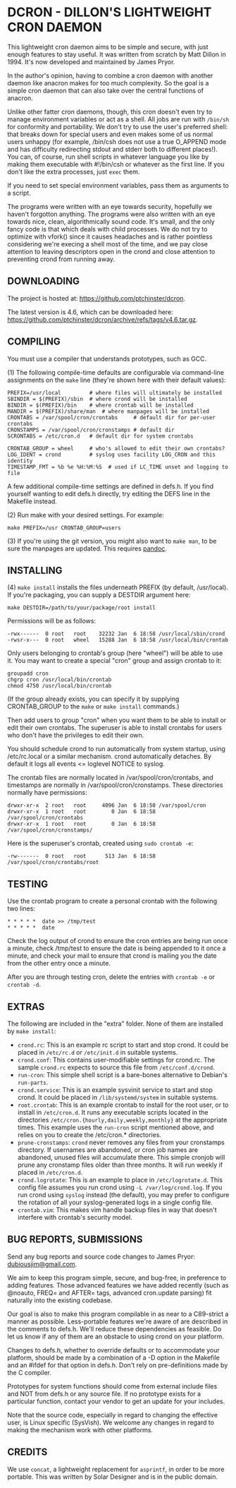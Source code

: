 DCRON - DILLON'S LIGHTWEIGHT CRON DAEMON
========================================

This lightweight cron daemon aims to be simple and secure, with just enough
features to stay useful. It was written from scratch by Matt Dillon in 1994.
It's now developed and maintained by James Pryor.

In the author's opinion, having to combine a cron daemon with another daemon
like anacron makes for too much complexity. So the goal is a simple cron daemon
that can also take over the central functions of anacron.

Unlike other fatter cron daemons, though, this cron doesn't even try to manage
environment variables or act as a shell. All jobs are run with `/bin/sh` for
conformity and portability. We don't try to use the user's preferred shell:
that breaks down for special users and even makes some of us normal users
unhappy (for example, /bin/csh does not use a true O_APPEND mode and has
difficulty redirecting stdout and stderr both to different places!). You can,
of course, run shell scripts in whatever language you like by making them
executable with #!/bin/csh or whatever as the first line. If you don't like
the extra processes, just `exec` them.

If you need to set special environment variables, pass them as arguments to a
script.

The programs were written with an eye towards security, hopefully we haven't
forgotton anything. The programs were also written with an eye towards nice,
clean, algorithmically sound code. It's small, and the only fancy code is that
which deals with child processes. We do not try to optimize with vfork() since
it causes headaches and is rather pointless considering we're execing a shell
most of the time, and we pay close attention to leaving descriptors open in the
crond and close attention to preventing crond from running away.


DOWNLOADING
-----------

The project is hosted at: <https://github.com/ptchinster/dcron>.

The latest version is 4.6, which can be downloaded here:
<https://github.com/ptchinster/dcron/archive/refs/tags/v4.6.tar.gz>.


COMPILING
---------

You must use a compiler that understands prototypes, such as GCC.

(1) The following compile-time defaults are configurable via
command-line assignments on the `make` line (they're shown here with
their default values):

	PREFIX=/usr/local         # where files will ultimately be installed
	SBINDIR = $(PREFIX)/sbin  # where crond will be installed
	BINDIR = $(PREFIX)/bin    # where crontab will be installed
	MANDIR = $(PREFIX)/share/man  # where manpages will be installed
	CRONTABS = /var/spool/cron/crontabs     # default dir for per-user crontabs
	CRONSTAMPS = /var/spool/cron/cronstamps # default dir
	SCRONTABS = /etc/cron.d   # default dir for system crontabs

	CRONTAB_GROUP = wheel     # who's allowed to edit their own crontabs?
	LOG_IDENT = crond         # syslog uses facility LOG_CRON and this identity
	TIMESTAMP_FMT = %b %e %H:%M:%S  # used if LC_TIME unset and logging to file

A few additional compile-time settings are defined in defs.h. If you find yourself
wanting to edit defs.h directly, try editing the DEFS line in the Makefile instead.

(2) Run make with your desired settings. For example:

	make PREFIX=/usr CRONTAB_GROUP=users

(3) If you're using the git version, you might also want to `make man`,
to be sure the manpages are updated. This requires 
[pandoc](http://johnmacfarlane.net/pandoc/).


INSTALLING
----------

(4) `make install` installs the files underneath PREFIX (by default, /usr/local).
If you're packaging, you can supply a DESTDIR argument here:

	make DESTDIR=/path/to/your/package/root install

Permissions will be as follows:

	-rwx------  0 root   root    32232 Jan  6 18:58 /usr/local/sbin/crond
	-rwsr-x---  0 root   wheel   15288 Jan  6 18:58 /usr/local/bin/crontab

Only users belonging to crontab's group (here "wheel") will be able to use it.
You may want to create a special "cron" group and assign crontab to it:

	groupadd cron
	chgrp cron /usr/local/bin/crontab
	chmod 4750 /usr/local/bin/crontab

(If the group already exists, you can specify it by supplying CRONTAB_GROUP
to the `make` or `make install` commands.)

Then add users to group "cron" when you want them to be able to install
or edit their own crontabs. The superuser is able to install crontabs for users
who don't have the privileges to edit their own.

You should schedule crond to run automatically from system startup, using
/etc/rc.local or a similar mechanism. crond automatically detaches. By default
it logs all events <= loglevel NOTICE to syslog.

The crontab files are normally located in /var/spool/cron/crontabs, and timestamps
are normally in /var/spool/cron/cronstamps. These directories normally have permissions:

	drwxr-xr-x  2 root   root     4096 Jan  6 18:50 /var/spool/cron
	drwxr-xr-x  1 root   root        0 Jan  6 18:58 /var/spool/cron/crontabs
	drwxr-xr-x  1 root   root        0 Jan  6 18:58 /var/spool/cron/cronstamps/

Here is the superuser's crontab, created using `sudo crontab -e`:

	-rw-------  0 root   root      513 Jan  6 18:58 /var/spool/cron/crontabs/root

TESTING
-------

Use the crontab program to create a personal crontab with the following
two lines:

	* * * * *  date >> /tmp/test
	* * * * *  date

Check the log output of crond to ensure the cron entries are being
run once a minute, check /tmp/test to ensure the date is being
appended to it once a minute, and check your mail to ensure that crond
is mailing you the date from the other entry once a minute.

After you are through testing cron, delete the entries with `crontab -e`
or `crontab -d`.

EXTRAS
------

The following are included in the "extra" folder. None of them are installed
by `make install`:

- `crond.rc`: This is an example rc script to start and stop crond.
   It could be placed in `/etc/rc.d` or `/etc/init.d` in suitable systems.
- `crond.conf`: This contains user-modifiable settings for crond.rc.
  The sample `crond.rc` expects to source this file from `/etc/conf.d/crond`.
- `run-cron`: This simple shell script is a bare-bones alternative to Debian's `run-parts`.
- `crond.service`: This is an example sysvinit service to start and stop crond.
  It could be placed in `/lib/systemd/system` in suitable systems.
- `root.crontab`: This is an example crontab to install for the root user, or to install
  in `/etc/cron.d`. It runs any executable scripts located in the directories
  `/etc/cron.{hourly,daily,weekly,monthly}`  at the appropriate times.
  This example uses the `run-cron` script mentioned above, and relies on you to
  create the /etc/cron.* directories.
- `prune-cronstamps`: `crond` never removes any files from your cronstamps directory.
  If usernames are abandoned, or cron job names are abandoned, unused files will accumulate
  there. This simple cronjob will prune any cronstamp files older than three months.
  It will run weekly if placed in `/etc/cron.d`.
- `crond.logrotate`: This is an example to place in `/etc/logrotate.d`. This config file assumes you
  run crond using `-L /var/log/crond.log`. If you run crond using `syslog` instead (the default),
  you may prefer to configure the rotation of all your syslog-generated logs
  in a single config file.
- `crontab.vim`: This makes vim handle backup files in way that doesn't interfere
  with crontab's security model.


BUG REPORTS, SUBMISSIONS
------------------------

Send any bug reports and source code changes to James Pryor:
<dubiousjim@gmail.com>.

We aim to keep this program simple, secure, and bug-free, in preference to
adding features. Those advanced features we have added recently (such as
@noauto, FREQ= and AFTER= tags, advanced cron.update parsing) fit naturally
into the existing codebase.

Our goal is also to make this program compilable in as near to a C89-strict a
manner as possible. Less-portable features we're aware of are described in the
comments to defs.h. We'll reduce these dependencies as feasible. Do let us know
if any of them are an obstacle to using crond on your platform.

Changes to defs.h, whether to override defaults or to accommodate your platform,
should be made by a combination of a -D option in the Makefile
and an #ifdef for that option in defs.h. Don't rely on pre-definitions made
by the C compiler.

Prototypes for system functions should come from external include
files and NOT from defs.h or any source file. If no prototype exists for a
particular function, contact your vendor to get an update for your includes.

Note that the source code, especially in regard to changing the
effective user, is Linux specific (SysVish). We welcome any changes
in regard to making the mechanism work with other platforms.


CREDITS
-------

We use `concat`, a lightweight replacement for `asprintf`, in order to be more
portable. This was written by Solar Designer and is in the public domain.

